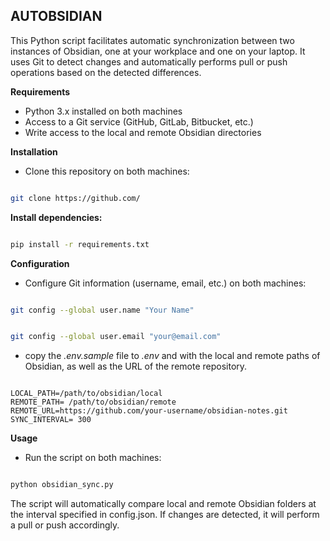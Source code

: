 ## AUTOBSIDIAN

This Python script facilitates automatic synchronization between two instances of Obsidian, one at your workplace and one on your laptop. It uses Git to detect changes and automatically performs pull or push operations based on the detected differences.

**Requirements**

- Python 3.x installed on both machines
- Access to a Git service (GitHub, GitLab, Bitbucket, etc.)
- Write access to the local and remote Obsidian directories

**Installation**

- Clone this repository on both machines:

```bash

git clone https://github.com/
```

**Install dependencies:**

```bash

pip install -r requirements.txt
```

**Configuration**

- Configure Git information (username, email, etc.) on both machines:

```bash

git config --global user.name "Your Name"
```

```bash

git config --global user.email "your@email.com"
```

- copy the *.env.sample* file to *.env* and with the local and remote paths of Obsidian, as well as the URL of the remote repository.

```env

LOCAL_PATH=/path/to/obsidian/local
REMOTE_PATH= /path/to/obsidian/remote
REMOTE_URL=https://github.com/your-username/obsidian-notes.git
SYNC_INTERVAL= 300  

```

**Usage**

- Run the script on both machines:

```bash

python obsidian_sync.py
```

The script will automatically compare local and remote Obsidian folders at the interval specified in config.json. If changes are detected, it will perform a pull or push accordingly.
